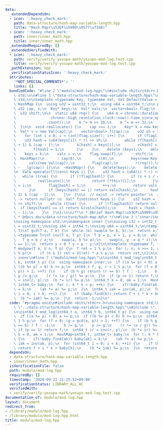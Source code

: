 ```yaml
---
data:
  _extendedDependsOn:
  - icon: ':heavy_check_mark:'
    path: data-structure/hash-map-variable-length.hpp
    title: "Hash Map(\u53EF\u5909\u9577\u7248)"
  - icon: ':heavy_check_mark:'
    path: inner/inner_math.hpp
    title: inner/inner_math.hpp
  _extendedRequiredBy: []
  _extendedVerifiedWith:
  - icon: ':heavy_check_mark:'
    path: verify/verify-yosupo-math/yosupo-mod-log.test.cpp
    title: verify/verify-yosupo-math/yosupo-mod-log.test.cpp
  _pathExtension: hpp
  _verificationStatusIcon: ':heavy_check_mark:'
  attributes:
    '*NOT_SPECIAL_COMMENTS*': ''
    links: []
  bundledCode: "#line 2 \"modulo/mod-log.hpp\"\n#include <bits/stdc++.h>\nusing namespace\
    \ std;\n\n#line 3 \"data-structure/hash-map-variable-length.hpp\"\nusing namespace\
    \ std;\n\ntemplate <typename Key, typename Val, Val DefaultValue = Val()>\nstruct\
    \ HashMap {\n  using u32 = uint32_t;\n  using u64 = uint64_t;\n\n private:\n \
    \ u32 cap, s;\n  Key* keys;\n  Val* vals;\n  vector<bool> flag;\n  const u64 r;\n\
    \  u32 shift;\n\n  static u64 rng() {\n    u64 m = chrono::duration_cast<chrono::nanoseconds>(\n\
    \                chrono::high_resolution_clock::now().time_since_epoch())\n  \
    \              .count();\n    m ^= m >> 16;\n    m ^= m << 32;\n    return m;\n\
    \  }\n\n  void reallocate() {\n    cap <<= 1;\n    Key* k = new Key[cap];\n  \
    \  Val* v = new Val[cap];\n    vector<bool> f(cap);\n    u32 sh = shift - 1;\n\
    \    for (int i = 0; i < (int)flag.size(); i++) {\n      if (flag[i]) {\n    \
    \    u32 hash = (u64(keys[i]) * r) >> sh;\n        while (f[hash]) hash = (hash\
    \ + 1) & (cap - 1);\n        k[hash] = keys[i];\n        v[hash] = vals[i];\n\
    \        f[hash] = 1;\n      }\n    }\n    delete (keys);\n    delete (vals);\n\
    \    keys = k;\n    vals = v;\n    flag.swap(f);\n    --shift;\n  }\n\n public:\n\
    \  HashMap()\n      : cap(8),\n        s(0),\n        keys(new Key[cap]),\n  \
    \      vals(new Val[cap]),\n        flag(cap),\n        r(rng()),\n        shift(64\
    \ - __lg(cap)) {}\n\n  ~HashMap() {\n    delete(keys);\n    delete(vals);\n  }\n\
    \n  Val& operator[](const Key& i) {\n    u32 hash = (u64(i) * r) >> shift;\n \
    \   while (true) {\n      if (!flag[hash]) {\n        if (s + s / 4 >= cap) {\n\
    \          reallocate();\n          return (*this)[i];\n        }\n        keys[hash]\
    \ = i;\n        flag[hash] = 1;\n        ++s;\n        return vals[hash] = DefaultValue;\n\
    \      }\n      if (keys[hash] == i) return vals[hash];\n      hash = (hash +\
    \ 1) & (cap - 1);\n    }\n  }\n\n  // exist -> return pointer \n  // not exist\
    \ -> return nullptr \n  Val* find(const Key& i) {\n    u32 hash = (u64(i) * r)\
    \ >> shift;\n    while (true) {\n      if (!flag[hash]) return nullptr;\n    \
    \  if (keys[hash] == i) return &(vals[hash]);\n      hash = (hash + 1) & (cap\
    \ - 1);\n    }\n  }\n};\n\n/**\n * @brief Hash Map(\u53EF\u5909\u9577\u7248)\n\
    \ * @docs docs/data-structure/hash-map.md\n */\n#line 3 \"inner/inner_math.hpp\"\
    \nusing namespace std;\n\nnamespace inner {\n\nusing i32 = int32_t;\nusing u32\
    \ = uint32_t;\nusing i64 = int64_t;\nusing u64 = uint64_t;\n\ntemplate <typename\
    \ T>\nT gcd(T a, T b) {\n  while (b) swap(a %= b, b);\n  return a;\n}\n\ntemplate\
    \ <typename T>\nT inv(T a, T p) {\n  T b = p, x = 1, y = 0;\n  while (a) {\n \
    \   T q = b / a;\n    swap(a, b %= a);\n    swap(x, y -= q * x);\n  }\n  assert(b\
    \ == 1);\n  return y < 0 ? y + p : y;\n}\n\ntemplate <typename T, typename U>\n\
    T modpow(T a, U n, T p) {\n  T ret = 1 % p;\n  for (; n; n >>= 1, a = U(a) * a\
    \ % p)\n    if (n & 1) ret = U(ret) * a % p;\n  return ret;\n}\n\n}  // namespace\
    \ inner\n#line 7 \"modulo/mod-log.hpp\"\n\nint64_t mod_log(int64_t a, int64_t\
    \ b, int64_t p) {\n  using namespace inner;\n  if ((a %= p) < 0) a += p;\n  if\
    \ ((b %= p) < 0) b += p;\n  int64_t f, g, r = 1 % p;\n  for (f = 0; (g = gcd(a,\
    \ p)) > 1; ++f) {\n    if (b % g) return (r == b) ? f : -1;\n    b /= g;\n   \
    \ p /= g;\n    (r *= (a / g)) %= p;\n  }\n  if (p == 1) return f;\n  int64_t ir\
    \ = inv(r, p);\n  (b *= ir) %= p;\n  int64_t k = 0, ak = 1;\n  HashMap<int64_t,\
    \ int64_t> baby;\n  for (; k * k < p; ++k) {\n    if(!baby.find(ak)) baby[ak]\
    \ = k;\n    (ak *= a) %= p;\n  }\n  int64_t iak = inv(ak, p);\n  for (int64_t\
    \ i = 0; i < k; ++i) {\n    if (baby.find(b)) return f + i * k + baby[b];\n  \
    \  (b *= iak) %= p;\n  }\n  return -1;\n}\n"
  code: "#pragma once\n#include <bits/stdc++.h>\nusing namespace std;\n\n#include\
    \ \"../data-structure/hash-map-variable-length.hpp\"\n#include \"../inner/inner_math.hpp\"\
    \n\nint64_t mod_log(int64_t a, int64_t b, int64_t p) {\n  using namespace inner;\n\
    \  if ((a %= p) < 0) a += p;\n  if ((b %= p) < 0) b += p;\n  int64_t f, g, r =\
    \ 1 % p;\n  for (f = 0; (g = gcd(a, p)) > 1; ++f) {\n    if (b % g) return (r\
    \ == b) ? f : -1;\n    b /= g;\n    p /= g;\n    (r *= (a / g)) %= p;\n  }\n \
    \ if (p == 1) return f;\n  int64_t ir = inv(r, p);\n  (b *= ir) %= p;\n  int64_t\
    \ k = 0, ak = 1;\n  HashMap<int64_t, int64_t> baby;\n  for (; k * k < p; ++k)\
    \ {\n    if(!baby.find(ak)) baby[ak] = k;\n    (ak *= a) %= p;\n  }\n  int64_t\
    \ iak = inv(ak, p);\n  for (int64_t i = 0; i < k; ++i) {\n    if (baby.find(b))\
    \ return f + i * k + baby[b];\n    (b *= iak) %= p;\n  }\n  return -1;\n}"
  dependsOn:
  - data-structure/hash-map-variable-length.hpp
  - inner/inner_math.hpp
  isVerificationFile: false
  path: modulo/mod-log.hpp
  requiredBy: []
  timestamp: '2020-09-21 21:25:52+09:00'
  verificationStatus: LIBRARY_ALL_AC
  verifiedWith:
  - verify/verify-yosupo-math/yosupo-mod-log.test.cpp
documentation_of: modulo/mod-log.hpp
layout: document
redirect_from:
- /library/modulo/mod-log.hpp
- /library/modulo/mod-log.hpp.html
title: modulo/mod-log.hpp
---
```

